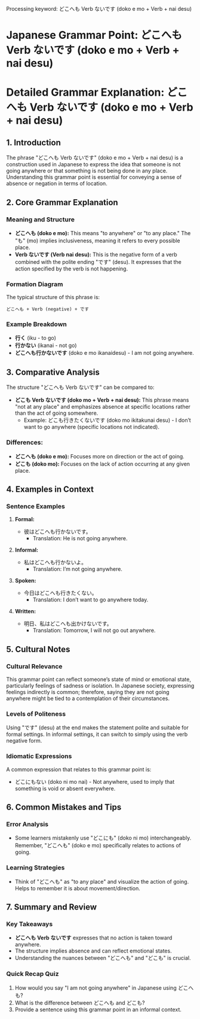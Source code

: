 Processing keyword: どこへも Verb ないです (doko e mo + Verb + nai desu)
# Japanese Grammar Point: どこへも Verb ないです (doko e mo + Verb + nai desu)
# Detailed Grammar Explanation: どこへも Verb ないです (doko e mo + Verb + nai desu)
## 1. Introduction
The phrase "どこへも Verb ないです" (doko e mo + Verb + nai desu) is a construction used in Japanese to express the idea that someone is not going anywhere or that something is not being done in any place. Understanding this grammar point is essential for conveying a sense of absence or negation in terms of location.
## 2. Core Grammar Explanation
### Meaning and Structure
- **どこへも (doko e mo):** This means "to anywhere" or "to any place." The "も" (mo) implies inclusiveness, meaning it refers to every possible place.
- **Verb ないです (Verb nai desu):** This is the negative form of a verb combined with the polite ending "です" (desu). It expresses that the action specified by the verb is not happening.
### Formation Diagram
The typical structure of this phrase is:
```
どこへも + Verb (negative) + です
```
### Example Breakdown
- **行く** (iku - to go)
- **行かない** (ikanai - not go)
- **どこへも行かないです** (doko e mo ikanaidesu) - I am not going anywhere.
## 3. Comparative Analysis
The structure "どこへも Verb ないです" can be compared to:
- **どこも Verb ないです (doko mo + Verb + nai desu):** This phrase means "not at any place" and emphasizes absence at specific locations rather than the act of going somewhere. 
  - Example: どこも行きたくないです (doko mo ikitakunai desu) - I don’t want to go anywhere (specific locations not indicated).
### Differences:
- **どこへも (doko e mo):** Focuses more on direction or the act of going.
- **どこも (doko mo):** Focuses on the lack of action occurring at any given place.
## 4. Examples in Context
### Sentence Examples
1. **Formal:**
   - 彼はどこへも行かないです。
     - Translation: He is not going anywhere.
   
2. **Informal:**
   - 私はどこへも行かないよ。
     - Translation: I’m not going anywhere.
3. **Spoken:**
   - 今日はどこへも行きたくない。
     - Translation: I don’t want to go anywhere today.
4. **Written:**
   - 明日、私はどこへも出かけないです。
     - Translation: Tomorrow, I will not go out anywhere.
## 5. Cultural Notes
### Cultural Relevance
This grammar point can reflect someone’s state of mind or emotional state, particularly feelings of sadness or isolation. In Japanese society, expressing feelings indirectly is common; therefore, saying they are not going anywhere might be tied to a contemplation of their circumstances.
### Levels of Politeness
Using "です" (desu) at the end makes the statement polite and suitable for formal settings. In informal settings, it can switch to simply using the verb negative form.
### Idiomatic Expressions
A common expression that relates to this grammar point is:
- どこにもない (doko ni mo nai) - Not anywhere, used to imply that something is void or absent everywhere.
## 6. Common Mistakes and Tips
### Error Analysis
- Some learners mistakenly use "どこにも" (doko ni mo) interchangeably. Remember, "どこへも" (doko e mo) specifically relates to actions of going.
  
### Learning Strategies
- Think of "どこへも" as "to any place" and visualize the action of going. Helps to remember it is about movement/direction.
## 7. Summary and Review
### Key Takeaways
- **どこへも Verb ないです** expresses that no action is taken toward anywhere.
- The structure implies absence and can reflect emotional states.
- Understanding the nuances between "どこへも" and "どこも" is crucial.
### Quick Recap Quiz
1. How would you say "I am not going anywhere" in Japanese using どこへも?
2. What is the difference between どこへも and どこも?
3. Provide a sentence using this grammar point in an informal context.
